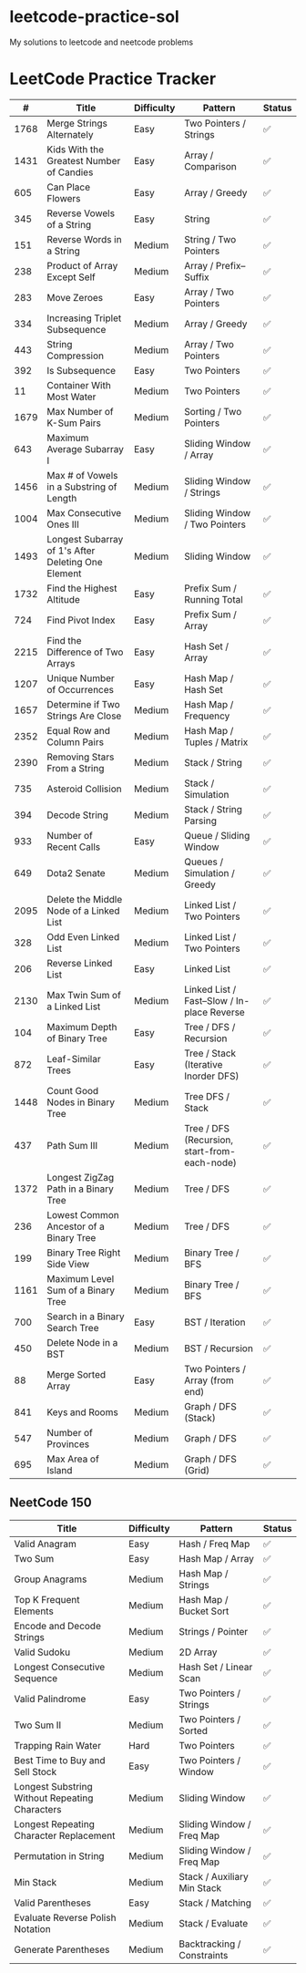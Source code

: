 # leetcode-practice-sol
My solutions to leetcode and neetcode problems


# LeetCode Practice Tracker

| #    | Title                         | Difficulty | Pattern                | Status |
|------|-------------------------------|------------|------------------------|--------|
| 1768 | Merge Strings Alternately     | Easy       | Two Pointers / Strings | ✅     |
| 1431 | Kids With the Greatest Number of Candies | Easy | Array / Comparison     | ✅     |
| 605  | Can Place Flowers              | Easy       | Array / Greedy         | ✅     |
| 345  | Reverse Vowels of a String | Easy | String | ✅ |
| 151  | Reverse Words in a String | Medium | String / Two Pointers | ✅ |
| 238  | Product of Array Except Self | Medium     | Array / Prefix–Suffix  | ✅     |
| 283  | Move Zeroes                  | Easy       | Array / Two Pointers   | ✅     |
| 334  | Increasing Triplet Subsequence | Medium     | Array / Greedy    | ✅     |
| 443  | String Compression  | Medium     | Array / Two Pointers  | ✅     |
| 392 | Is Subsequence  | Easy       | Two Pointers   | ✅     |
| 11 | Container With Most Water | Medium | Two Pointers | ✅ |
| 1679 | Max Number of K-Sum Pairs | Medium | Sorting / Two Pointers | ✅ | 
| 643  | Maximum Average Subarray I  | Easy       | Sliding Window / Array  | ✅     |
| 1456 | Max # of Vowels in a Substring of Length | Medium | Sliding Window / Strings | ✅ |
| 1004 | Max Consecutive Ones III | Medium | Sliding Window / Two Pointers | ✅     |
| 1493 | Longest Subarray of 1's After Deleting One Element | Medium | Sliding Window  | ✅ |
| 1732 | Find the Highest Altitude | Easy | Prefix Sum / Running Total | ✅     |
| 724 | Find Pivot Index | Easy | Prefix Sum / Array | ✅ |
| 2215 | Find the Difference of Two Arrays | Easy | Hash Set / Array | ✅     |
| 1207 | Unique Number of Occurrences | Easy | Hash Map / Hash Set | ✅     |
| 1657 | Determine if Two Strings Are Close | Medium | Hash Map / Frequency | ✅   |
| 2352 | Equal Row and Column Pairs | Medium | Hash Map / Tuples / Matrix | ✅     |
| 2390 | Removing Stars From a String | Medium | Stack / String | ✅     |
| 735  | Asteroid Collision | Medium | Stack / Simulation | ✅     |
| 394 | Decode String | Medium     | Stack / String Parsing | ✅     |
| 933 | Number of Recent Calls   | Easy       | Queue / Sliding Window  | ✅     |
| 649 | Dota2 Senate | Medium     | Queues / Simulation / Greedy  | ✅  
| 2095 | Delete the Middle Node of a Linked List | Medium   | Linked List / Two Pointers | ✅     |
| 328 | Odd Even Linked List | Medium     | Linked List / Two Pointers     | ✅     |
| 206  | Reverse Linked List   | Easy       | Linked List    | ✅     |
| 2130 | Max Twin Sum of a Linked List | Medium | Linked List / Fast–Slow / In-place Reverse| ✅  |
| 104  | Maximum Depth of Binary Tree       | Easy       | Tree / DFS / Recursion | ✅     |
| 872  | Leaf-Similar Trees           | Easy       | Tree / Stack (Iterative Inorder DFS) | ✅     |
| 1448 | Count Good Nodes in Binary Tree | Medium | Tree DFS / Stack | ✅ |
| 437 | Path Sum III | Medium | Tree / DFS (Recursion, start-from-each-node) | ✅ |
| 1372 | Longest ZigZag Path in a Binary Tree | Medium | Tree / DFS | ✅ |
| 236 | Lowest Common Ancestor of a Binary Tree | Medium     | Tree / DFS | ✅     |
| 199  | Binary Tree Right Side View     | Medium     | Binary Tree / BFS      | ✅     |
| 1161 | Maximum Level Sum of a Binary Tree | Medium     | Binary Tree / BFS      | ✅     |
| 700 | Search in a Binary Search Tree | Easy       | BST / Iteration | ✅     |
| 450 | Delete Node in a BST   | Medium     | BST / Recursion       | ✅     |
| 88  | Merge Sorted Array  | Easy       | Two Pointers / Array (from end) | ✅     |
| 841 | Keys and Rooms   | Medium     | Graph / DFS (Stack) | ✅     |
| 547 | Number of Provinces  | Medium     | Graph / DFS    | ✅     |
| 695 | Max Area of Island    | Medium     | Graph / DFS (Grid)  | ✅     |

## NeetCode 150

| Title                     | Difficulty | Pattern                  | Status |
|---------------------------|------------|--------------------------|--------|
| Valid Anagram             | Easy       | Hash / Freq Map          | ✅     |
| Two Sum                   | Easy       | Hash Map / Array         | ✅     |
| Group Anagrams            | Medium     | Hash Map / Strings       | ✅     |
| Top K Frequent Elements   | Medium     | Hash Map / Bucket Sort   | ✅     |
| Encode and Decode Strings | Medium     | Strings / Pointer        | ✅     |
| Valid Sudoku                 | Medium     | 2D Array                  | ✅     |
| Longest Consecutive Sequence | Medium     | Hash Set / Linear Scan    | ✅     |
| Valid Palindrome             | Easy       | Two Pointers / Strings    | ✅     |
| Two Sum II                   | Medium     | Two Pointers / Sorted     | ✅     |
| Trapping Rain Water | Hard       | Two Pointers | ✅      |
| Best Time to Buy and Sell Stock | Easy       | Two Pointers / Window    | ✅     |
| Longest Substring Without Repeating Characters | Medium     | Sliding Window | ✅     |
| Longest Repeating Character Replacement | Medium | Sliding Window / Freq Map | ✅    |
| Permutation in String | Medium     | Sliding Window / Freq Map | ✅      |
| Min Stack         | Medium     | Stack / Auxiliary Min Stack | ✅      |
| Valid Parentheses | Easy       | Stack / Matching            | ✅      |
| Evaluate Reverse Polish Notation | Medium     | Stack / Evaluate | ✅      |
| Generate Parentheses | Medium     | Backtracking / Constraints | ✅      |
